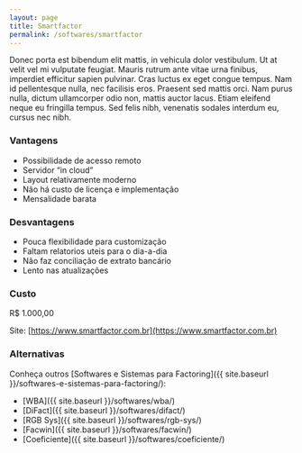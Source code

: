 ```yaml
---
layout: page
title: Smartfactor
permalink: /softwares/smartfactor
---
```


Donec porta est bibendum elit mattis, in vehicula dolor vestibulum. Ut at velit vel mi vulputate feugiat. Mauris rutrum ante vitae urna finibus, imperdiet efficitur sapien pulvinar. Cras luctus ex eget congue tempus. Nam id pellentesque nulla, nec facilisis eros. Praesent sed mattis orci. Nam purus nulla, dictum ullamcorper odio non, mattis auctor lacus. Etiam eleifend neque eu fringilla tempus. Sed felis nibh, venenatis sodales interdum eu, cursus nec nibh.

### Vantagens

* Possibilidade de acesso remoto
* Servidor “in cloud”
* Layout relativamente moderno
* Não há custo de licença e implementação
* Mensalidade barata

### Desvantagens

* Pouca flexibilidade para customização
* Faltam relatorios uteis para o dia-a-dia
* Não faz conciliação de extrato bancário
* Lento nas atualizações

### Custo

R$ 1.000,00

Site: [https://www.smartfactor.com.br](https://www.smartfactor.com.br)

### Alternativas

Conheça outros [Softwares e Sistemas para Factoring]({{ site.baseurl }}/softwares-e-sistemas-para-factoring/):

* [WBA]({{ site.baseurl }}/softwares/wba/)
* [DiFact]({{ site.baseurl }}/softwares/difact/)
* [RGB Sys]({{ site.baseurl }}/softwares/rgb-sys/)
* [Facwin]({{ site.baseurl }}/softwares/facwin/)
* [Coeficiente]({{ site.baseurl }}/softwares/coeficiente/)
